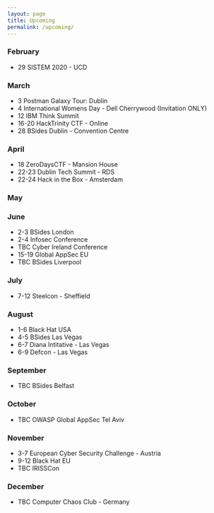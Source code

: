 ```yaml
---
layout: page
title: Upcoming
permalink: /upcoming/
---
```


### February 
- 29 SISTEM 2020 - UCD

### March 
- 3 Postman Galaxy Tour: Dublin
- 4 International Womens Day - Dell Cherrywood (Invitation ONLY)
- 12 IBM Think Summit 
- 16-20 HackTrinity CTF - Online
- 28 BSides Dublin - Convention Centre

### April 
- 18 ZeroDaysCTF - Mansion House
- 22-23 Dublin Tech Summit - RDS 
- 22-24 Hack in the Box - Amsterdam

### May

### June 
- 2-3 BSides London
- 2-4 Infosec Conference
- TBC Cyber Ireland Conference
- 15-19 Global AppSec EU
- TBC BSides Liverpool

### July 
- 7-12 Steelcon - Sheffield

### August 
- 1-6 Black Hat USA
- 4-5 BSides Las Vegas
- 6-7 Diana Intitative - Las Vegas
- 6-9 Defcon - Las Vegas

### September 
- TBC BSides Belfast

### October 
- TBC OWASP Global AppSec Tel Aviv 

### November
- 3-7 European Cyber Security Challenge - Austria
- 9-12 Black Hat EU
- TBC IRISSCon 

### December 
- TBC Computer Chaos Club - Germany
